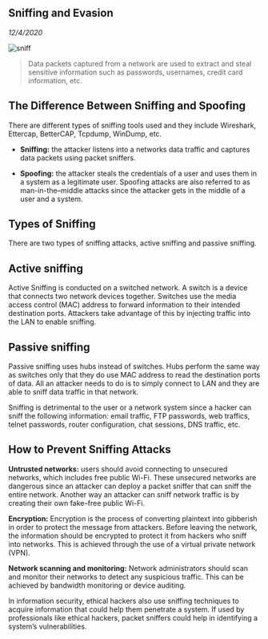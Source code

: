 Sniffing and Evasion
-----------
_12/4/2020_

![sniff](https://encrypted-tbn0.gstatic.com/images?q=tbn:ANd9GcS5F7ArigtBTqHXmcDYxHqwUcxuyHL4qvG68g&usqp=CAU)

> Data packets captured from a network are used to extract and steal sensitive information such as passwords, usernames, credit card information, etc.

## The Difference Between Sniffing and Spoofing 

There are different types of sniffing tools used and they include Wireshark, Ettercap, BetterCAP, Tcpdump, WinDump, etc. 

- **Sniffing:** the attacker listens into a networks data traffic and captures data packets using packet sniffers. 

- **Spoofing:** the attacker steals the credentials of a user and uses them in a system as a legitimate user. Spoofing attacks are also referred to as man-in-the–middle attacks since the attacker gets in the middle of a user and a system. 

## Types of Sniffing 

There are two types of sniffing attacks, active sniffing and passive sniffing. 

## Active sniffing 
Active Sniffing is conducted on a switched network. A switch is a device that connects two network devices together. Switches use the media access control (MAC) address to forward information to their intended destination ports. Attackers take advantage of this by injecting traffic into the LAN to enable sniffing. 

## Passive sniffing 
Passive sniffing uses hubs instead of switches. Hubs perform the same way as switches only that they do use MAC address to read the destination ports of data. All an attacker needs to do is to simply connect to LAN and they are able to sniff data traffic in that network. 

Sniffing is detrimental to the user or a network system since a hacker can sniff the following information: email traffic, FTP passwords, web traffics, telnet passwords, router configuration, chat sessions, DNS traffic, etc. 

## How to Prevent Sniffing Attacks 

**Untrusted networks:** users should avoid connecting to unsecured networks, which includes free public Wi-Fi. These unsecured networks are dangerous since an attacker can deploy a packet sniffer that can sniff the entire network. Another way an attacker can sniff network traffic is by creating their own fake–free public Wi-Fi. 

**Encryption:** Encryption is the process of converting plaintext into gibberish in order to protect the message from attackers. Before leaving the network, the information should be encrypted to protect it from hackers who sniff into networks. This is achieved through the use of a virtual private network (VPN). 

**Network scanning and monitoring:** Network administrators should scan and monitor their networks to detect any suspicious traffic. This can be achieved by bandwidth monitoring or device auditing.  

In information security, ethical hackers also use sniffing techniques to acquire information that could help them penetrate a system. If used by professionals like ethical hackers, packet sniffers could help in identifying a system’s vulnerabilities.

